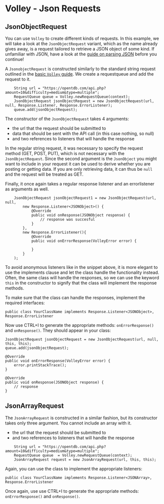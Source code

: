 # Volley - Json Requests

## JsonObjectRequest
You can use `Volley` to create different kinds of requests. In this example, we will take a look at the `JsonObjectRequest` variant, which as the name already gives away, is a request tailored to retrieve a JSON object of some kind. If unfamiliar with JSON, have a look at the [guide on parsing JSON](https://apps.mprog.nl/android-reference/parsing-json) before you continue!

A `JsonobjectRequest` is constructed similarly to the standard string request outlined in the [basic `Volley` guide](https://apps.mprog.nl/android-reference/volley). We create a requestqueue and add the request to it. 

        String url = "https://opentdb.com/api.php?amount=10&difficulty=medium&type=multiple";
        RequestQueue queue = Volley.newRequestQueue(context);
        JsonObjectRequest jsonObjectRequest = new JsonObjectRequest(url, null, Response.Listener, Response.ErrorListener);
        queue.add(jsonObjectRequest);

The constructor of the `JsonObjectRequest` takes 4 arguments:
* the url that the request should be submitted to 
* data that should be sent with the API call (in this case nothing, so null)
* and two references to listeners that will handle the response

In the regular string request, it was necessary to specify the request method (GET, POST, PUT), which is not necessary with the `JsonObjectRequest`. Since the second argument is the `JsonObject` you might want to include in your request it can be used to derive whether you are posting or getting data. If you are only retrieving data, it can thus be `null` and the request will be treated as GET. 

Finally, it once again takes a regular response listener and an errorlistener as arguments as well. 

        JsonObjectRequest jsonObjectRequest1 = new JsonObjectRequest(url, null, 
            new Response.Listener<JSONObject>() {
                @Override
                public void onResponse(JSONObject response) {
                    // response was succesful
                }
            }, 
            new Response.ErrorListener(){
                @Override
                public void onErrorResponse(VolleyError error) {
                    
                }
            }
        );

To avoid anonymous listeners like in the snippet above, it is more elegant to use the implements clause and let the class handle the functionality instead. Often, the same class will handle the responses, so we can use the keyword `this` in the constructor to signify that the class will implement the response methods. 

To make sure that the class can handle the responses, implement the required interfaces:

    public class YourClassName implements Response.Listener<JSONObject>, Response.ErrorListener

Now use CTRL+I to generate the appropriate methods: `onErrorResponse()` and `onResponse()`. They should appear in your class:

    JsonObjectRequest jsonObjectRequest = new JsonObjectRequest(url, null, this, this);
    queue.add(jsonObjectRequest);
        
    @Override
    public void onErrorResponse(VolleyError error) {
        error.printStackTrace();
    }

    @Override
    public void onResponse(JSONObject response) {
        // response
    }


## JsonArrayRequest
The `JsonArrayRequest` is constructed in a similar fashion, but its constructor takes only three argument. You cannot include an array with it.

* the url that the request should be submitted to 
* and two references to listeners that will handle the response

```
    String url = "https://opentdb.com/api.php?amount=10&difficulty=medium&type=multiple";
    RequestQueue queue  = Volley.newRequestQueue(context);
    JsonArrayRequest request = new JsonArrayRequest(url, this, this);
```

Again, you can use the class to implement the appropriate listeners:

    public class YourClassName implements Response.Listener<JSONArray>, Response.ErrorListener

Once again, use use CTRL+I to generate the appropriate methods: `onErrorResponse()` and `onResponse()`.

